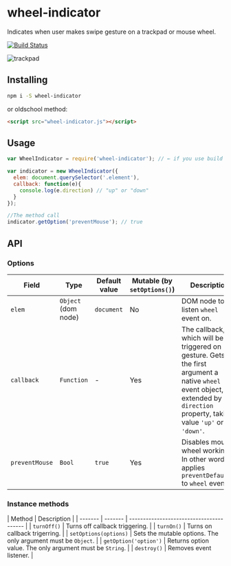 # wheel-indicator
Indicates when user makes swipe gesture on a trackpad or mouse wheel.

[![Build Status][travis-image]][travis-url]

![trackpad](https://cloud.githubusercontent.com/assets/769992/7619952/b77d9ce6-f9d5-11e4-8ed1-bc01dd972092.jpg)

## Installing
```bash
npm i -S wheel-indicator
```
or oldschool method:
```html
<script src="wheel-indicator.js"></script>
```

## Usage
```javascript
var WheelIndicator = require('wheel-indicator'); // ← if you use build system

var indicator = new WheelIndicator({
  elem: document.querySelector('.element'),
  callback: function(e){
    console.log(e.direction) // "up" or "down"
  }
});

//The method call
indicator.getOption('preventMouse'); // true
```

## API

### Options
| Field | Type | Default value | Mutable (by `setOptions()`) | Description |
| ------- | --------- | ----------- | ---- | ---------------------------------------- |
| `elem` | `Object` (dom node) | `document` | No | DOM node to listen `wheel` event on. |
| `callback` | `Function` | - | Yes | The callback, which will be triggered on gesture. Gets for the first argument a native `wheel` event object, extended by `direction` property, taking value `'up'` or `'down'`. |
| `preventMouse` | `Bool` | `true` | Yes | Disables mouse wheel working. In other words applies `preventDefault()` to `wheel` event. | 

### Instance methods
| Method | Description |
| ------- | ------- | ---------------------------------------- |
| `turnOff()` | Turns off callback triggering. |
| `turnOn()` | Turns on callback trigerring. |
| `setOptions(options)` | Sets the mutable options. The only argument must be `Object`. |
| `getOption('option')` | Returns option value. The only argument must be `String`. |
| `destroy()` | Removes event listener. |

[travis-url]: http://travis-ci.org/Promo/wheel-indicator
[travis-image]: http://img.shields.io/travis/Promo/wheel-indicator.svg?branch=master&style=flat
